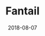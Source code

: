 ---
layout: post
title: Fantail
image: /public/photos/fantail.jpg
caption: 
date: 2018-08-07
tags: []
---